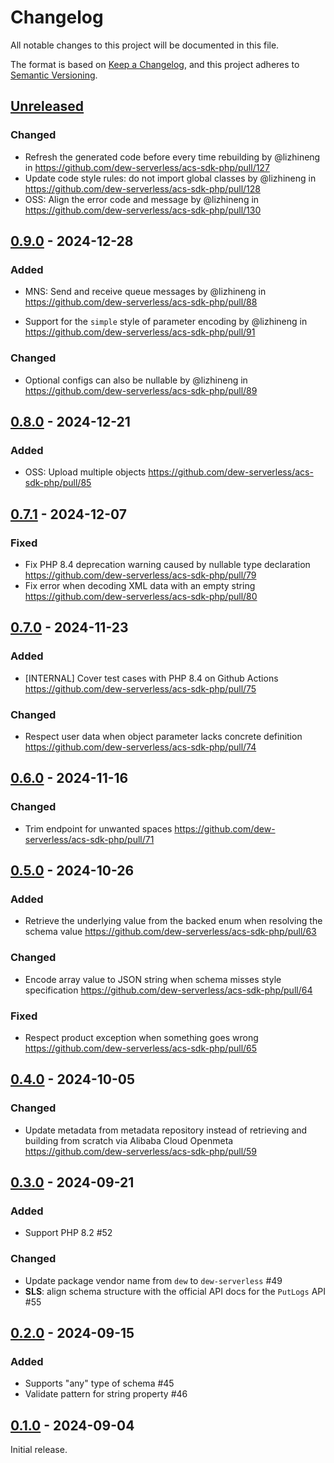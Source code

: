 # Changelog

All notable changes to this project will be documented in this file.

The format is based on [Keep a Changelog](https://keepachangelog.com/en/1.1.0/),
and this project adheres to [Semantic Versioning](https://semver.org/spec/v2.0.0.html).

## [Unreleased]

### Changed

- Refresh the generated code before every time rebuilding
  by @lizhineng in https://github.com/dew-serverless/acs-sdk-php/pull/127
- Update code style rules: do not import global classes
  by @lizhineng in https://github.com/dew-serverless/acs-sdk-php/pull/128
- OSS: Align the error code and message
  by @lizhineng in https://github.com/dew-serverless/acs-sdk-php/pull/130

## [0.9.0] - 2024-12-28

### Added

- MNS: Send and receive queue messages
  by @lizhineng in https://github.com/dew-serverless/acs-sdk-php/pull/88

- Support for the `simple` style of parameter encoding
  by @lizhineng in https://github.com/dew-serverless/acs-sdk-php/pull/91

### Changed

- Optional configs can also be nullable
  by @lizhineng in https://github.com/dew-serverless/acs-sdk-php/pull/89

## [0.8.0] - 2024-12-21

### Added

- OSS: Upload multiple objects
  https://github.com/dew-serverless/acs-sdk-php/pull/85

## [0.7.1] - 2024-12-07

### Fixed

- Fix PHP 8.4 deprecation warning caused by nullable type declaration
  https://github.com/dew-serverless/acs-sdk-php/pull/79
- Fix error when decoding XML data with an empty string
  https://github.com/dew-serverless/acs-sdk-php/pull/80

## [0.7.0] - 2024-11-23

### Added

- [INTERNAL] Cover test cases with PHP 8.4 on Github Actions
  https://github.com/dew-serverless/acs-sdk-php/pull/75

### Changed

- Respect user data when object parameter lacks concrete definition
  https://github.com/dew-serverless/acs-sdk-php/pull/74

## [0.6.0] - 2024-11-16

### Changed

- Trim endpoint for unwanted spaces
  https://github.com/dew-serverless/acs-sdk-php/pull/71

## [0.5.0] - 2024-10-26

### Added

- Retrieve the underlying value from the backed enum when resolving
  the schema value
  https://github.com/dew-serverless/acs-sdk-php/pull/63

### Changed

- Encode array value to JSON string when schema misses style specification
  https://github.com/dew-serverless/acs-sdk-php/pull/64

### Fixed

- Respect product exception when something goes wrong
  https://github.com/dew-serverless/acs-sdk-php/pull/65

## [0.4.0] - 2024-10-05

### Changed

- Update metadata from metadata repository instead of retrieving and building
  from scratch via Alibaba Cloud Openmeta
  https://github.com/dew-serverless/acs-sdk-php/pull/59

## [0.3.0] - 2024-09-21

### Added

- Support PHP 8.2 #52

### Changed

- Update package vendor name from `dew` to `dew-serverless` #49
- **SLS**: align schema structure with the official API docs for the `PutLogs` API #55

## [0.2.0] - 2024-09-15

### Added

- Supports "any" type of schema #45
- Validate pattern for string property #46

## [0.1.0] - 2024-09-04

Initial release.

[unreleased]: https://github.com/dew-serverless/acs-sdk-php/compare/v0.9.0...HEAD
[0.9.0]: https://github.com/dew-serverless/acs-sdk-php/compare/v0.8.0...v0.9.0
[0.8.0]: https://github.com/dew-serverless/acs-sdk-php/compare/v0.7.1...v0.8.0
[0.7.1]: https://github.com/dew-serverless/acs-sdk-php/compare/v0.7.0...v0.7.1
[0.7.0]: https://github.com/dew-serverless/acs-sdk-php/compare/v0.6.0...v0.7.0
[0.6.0]: https://github.com/dew-serverless/acs-sdk-php/compare/v0.5.0...v0.6.0
[0.5.0]: https://github.com/dew-serverless/acs-sdk-php/compare/v0.4.0...v0.5.0
[0.4.0]: https://github.com/dew-serverless/acs-sdk-php/compare/v0.3.0...v0.4.0
[0.3.0]: https://github.com/dew-serverless/acs-sdk-php/compare/v0.2.0...v0.3.0
[0.2.0]: https://github.com/dew-serverless/acs-sdk-php/compare/v0.1.0...v0.2.0
[0.1.0]: https://github.com/dew-serverless/acs-sdk-php/releases/tag/v0.1.0
